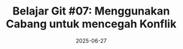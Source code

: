---
title: "Belajar Git #07: Menggunakan Cabang untuk mencegah Konflik"
date: 2025-06-27
thumbnail: "/images/cover/git-petanikode.png"
image: "/images/cover/git-petanikode.png"
series: "git"
tutorial: ["Git"]
topik: ["Git"]
description: "Pelajari dasar-dasar version control dengan Git untuk pemula."
---